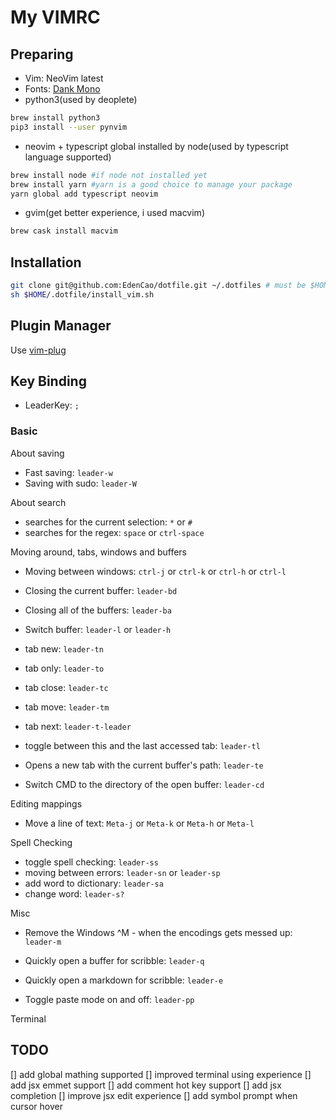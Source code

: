 # My VIMRC

## Preparing
* Vim: NeoVim latest
* Fonts: [Dank Mono](https://dank.sh)
* python3(used by deoplete)
```sh
brew install python3
pip3 install --user pynvim
```
* neovim + typescript global installed by node(used by typescript language supported)
```sh
brew install node #if node not installed yet
brew install yarn #yarn is a good choice to manage your package
yarn global add typescript neovim
```
* gvim(get better experience, i used macvim)
```sh
brew cask install macvim
```

## Installation
```sh
git clone git@github.com:EdenCao/dotfile.git ~/.dotfiles # must be $HOME/.dotfile  
sh $HOME/.dotfile/install_vim.sh
```

## Plugin Manager

Use [vim-plug](https://github.com/junegunn/vim-plug)


## Key Binding

* LeaderKey: `;`

### Basic

About saving
* Fast saving: `leader-w`
* Saving with sudo: `leader-W`

About search
* searches for the current selection: `*` or `#`
* searches for the regex: `space` or `ctrl-space`

Moving around, tabs, windows and buffers
* Moving between windows: `ctrl-j` or `ctrl-k` or `ctrl-h` or `ctrl-l`

* Closing the current buffer: `leader-bd`
* Closing all of the buffers: `leader-ba`
* Switch buffer: `leader-l` or `leader-h`

* tab new: `leader-tn`
* tab only: `leader-to`
* tab close: `leader-tc`
* tab move: `leader-tm`
* tab next: `leader-t-leader`
* toggle between this and the last accessed tab: `leader-tl`

* Opens a new tab with the current buffer's path: `leader-te`
* Switch CMD to the directory of the open buffer: `leader-cd`

Editing mappings
* Move a line of text: `Meta-j` or `Meta-k` or `Meta-h` or `Meta-l`

Spell Checking
* toggle spell checking: `leader-ss`
* moving between errors: `leader-sn` or `leader-sp` 
* add word to dictionary: `leader-sa`
* change word: `leader-s?` 

Misc
* Remove the Windows ^M - when the encodings gets messed up: `leader-m`
* Quickly open a buffer for scribble: `leader-q`
* Quickly open a markdown for scribble: `leader-e`

* Toggle paste mode on and off: `leader-pp`

Terminal


## TODO
[] add global mathing supported
[] improved terminal using experience
[] add jsx emmet support
[] add comment hot key support
[] add jsx completion
[] improve jsx edit experience
[] add symbol prompt when cursor hover
